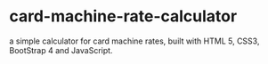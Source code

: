 # card-machine-rate-calculator
a simple calculator for card machine rates, built with HTML 5, CSS3, BootStrap 4 and JavaScript.
